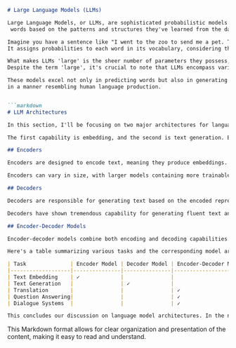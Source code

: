 
```markdown
# Large Language Models (LLMs)

Large Language Models, or LLMs, are sophisticated probabilistic models of text that utilize vast amounts of data to understand and generate human-like language. At their core, LLMs compute probabilities for sequences of
 words based on the patterns and structures they've learned from the data they were trained on.

Imagine you have a sentence like "I went to the zoo to send me a pet. They sent me a--". A language model like LLM would calculate the probability of various words to fill in the blank based on its understanding of language.
It assigns probabilities to each word in its vocabulary, considering the context provided by the preceding words.

What makes LLMs 'large' is the sheer number of parameters they possess, which enable them to capture intricate nuances of language. However, there isn't a strict threshold defining when a model becomes 'large'.
Despite the term 'large', it's crucial to note that LLMs encompass various sizes, from massive models like GPT-3 to smaller ones like BERT.

These models excel not only in predicting words but also in generating coherent and contextually appropriate text. They achieve this through sophisticated architectures that process input text and generate output text
in a manner resembling human language production.


```markdown
# LLM Architectures

In this section, I'll be focusing on two major architectures for language models: encoders and decoders. These architectures largely correspond to two different tasks or model capabilities that you may have heard of.

The first capability is embedding, and the second is text generation. Both encoders and decoders are built atop a building block called a transformer.

## Encoders

Encoders are designed to encode text, meaning they produce embeddings. An embedding of text converts a sequence of words into a single vector or a sequence of vectors, aiming to capture the semantics or meaning of the text. Encoders typically take input text and convert it into numerical representations, which can then be used for various downstream tasks such as classification, regression, or semantic search.

Encoders can vary in size, with larger models containing more trainable parameters. However, recent research has shown potential for generating fluent text even with smaller encoder models.

## Decoders

Decoders are responsible for generating text based on the encoded representations produced by encoders. They take a sequence of tokens and emit the next token in the sequence based on the probability of the vocabulary, which is computed using the underlying transformer architecture. Decoders produce one token at a time, and multiple tokens can be generated by invoking the decoder iteratively.

Decoders have shown tremendous capability for generating fluent text and performing tasks such as question answering and dialogue participation.

## Encoder-Decoder Models

Encoder-decoder models combine both encoding and decoding capabilities. They are primarily utilized for sequence-to-sequence tasks like translation. In an encoder-decoder model, the input sequence is passed through an encoder to produce embeddings, which are then decoded into an output sequence by the decoder. Encoder-decoder models have self-referential loops to generate tokens one at a time until the entire sequence is generated.

Here's a table summarizing various tasks and the corresponding model architectures historically used to accomplish them:

| Task              | Encoder Model | Decoder Model | Encoder-Decoder Model |
|-------------------|---------------|---------------|-----------------------|
| Text Embedding    | ✓             |               |                       |
| Text Generation   |               | ✓             |                       |
| Translation       |               |               | ✓                     |
| Question Answering|               |               | ✓                     |
| Dialogue Systems  |               |               | ✓                     |

This concludes our discussion on language model architectures. In the next lesson, we'll discuss affecting the model's distribution over tokens with a technique called prompting.
```

This Markdown format allows for clear organization and presentation of the content, making it easy to read and understand.


